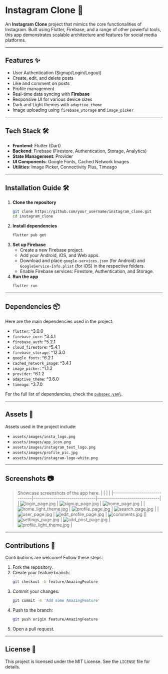 # Instagram Clone 📸

An **Instagram Clone** project that mimics the core functionalities of Instagram. Built using Flutter, Firebase, and a range of other powerful tools, this app demonstrates scalable architecture and features for social media platforms.

---

## Features ✨

- User Authentication (Signup/Login/Logout)
- Create, edit, and delete posts
- Like and comment on posts
- Profile management
- Real-time data syncing with **Firebase**
- Responsive UI for various device sizes
- Dark and Light themes with `adaptive_theme`
- Image uploading using `firebase_storage` and `image_picker`

---

## Tech Stack 🛠

- **Frontend**: Flutter (Dart)
- **Backend**: Firebase (Firestore, Authentication, Storage, Analytics)
- **State Management**: Provider
- **UI Components**: Google Fonts, Cached Network Images
- **Utilities**: Image Picker, Connectivity Plus, Timeago

---

## Installation Guide 🛠️

1. **Clone the repository**
   ```bash
   git clone https://github.com/your_username/instagram_clone.git
   cd instagram_clone
   ```
2. **Install dependencies**
   ```bash
   flutter pub get
   ```
3. **Set up Firebase**
   - Create a new Firebase project.
   - Add your Android, iOS, and Web apps.
   - Download and place `google-services.json` (for Android) and `GoogleService-Info.plist` (for iOS) in the respective folders.
   - Enable Firebase services: Firestore, Authentication, and Storage.
4. **Run the app**
   ```bash
   flutter run
   ```

---

## Dependencies 📦

Here are the main dependencies used in the project:

- `flutter`: ^3.0.0
- `firebase_core`: ^3.4.1
- `firebase_auth`: ^5.2.1
- `cloud_firestore`: ^5.4.1
- `firebase_storage`: ^12.3.0
- `google_fonts`: ^6.2.1
- `cached_network_image`: ^3.4.1
- `image_picker`: ^1.1.2
- `provider`: ^6.1.2
- `adaptive_theme`: ^3.6.0
- `timeago`: ^3.7.0

For the full list of dependencies, check the [`pubspec.yaml`](pubspec.yaml).

---

## Assets 📂

Assets used in the project include:

- `assets/images/insta_logo.png`
- `assets/images/app_icon.png`
- `assets/images/instagram_text_logo.png`
- `assets/images/profile_pic.jpg`
- `assets/images/instagram-logo-white.png`

---

## Screenshots 📷

> Showcase screenshots of the app here.
|                               |                               |                               |
|-------------------------------|-------------------------------|-------------------------------|
| ![login_page.jpg](screenshots/login_page.jpg) | ![signup_page.jpg](screenshots/signup_page.jpg) | ![home_page.jpg](screenshots/home_page.jpg) |
| ![home_light_theme.jpg](screenshots/home_light_theme.jpg) | ![profile_page.jpg](screenshots/profile_page.jpg) | ![search_page.jpg](screenshots/search_page.jpg) |
| ![user_page.jpg](screenshots/user_page.jpg) | ![edit_profile_page.jpg](screenshots/edit_profile_page.jpg) | ![comments.jpg](screenshots/comments.jpg) || ![settings_page.jpg](screenshots/settings_page.jpg) | ![add_post_page.jpg](screenshots/add_post_page.jpg) | ![profile_light_theme.jpg](screenshots/profile_light_theme.jpg) |
---

## Contributions 🤝

Contributions are welcome! Follow these steps:

1. Fork the repository.
2. Create your feature branch:
   ```bash
   git checkout -b feature/AmazingFeature
   ```
3. Commit your changes:
   ```bash
   git commit -m 'Add some AmazingFeature'
   ```
4. Push to the branch:
   ```bash
   git push origin feature/AmazingFeature
   ```
5. Open a pull request.

---

## License 📜

This project is licensed under the MIT License. See the `LICENSE` file for details.
